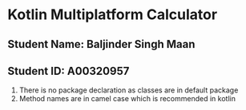 # Kotlin Multiplatform Calculator

## Student Name: Baljinder Singh Maan
## Student ID: A00320957

1. There is no package declaration as classes are in default package
2. Method names are in camel case which is recommended in kotlin